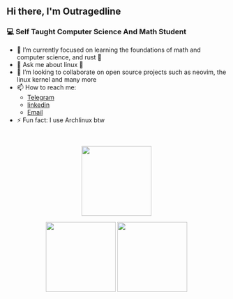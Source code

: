 ## Hi there, I'm Outragedline

### 💻 Self Taught Computer Science And Math Student
<!--
- 🔭 I’m currently working on ...
- 🌱 I’m currently learning ...
- 👯 I’m looking to collaborate on ...
- 🤔 I’m looking for help with ...
- 💬 Ask me about ...
- 📫 How to reach me: ...
- 😄 Pronouns: ...
- ⚡ Fun fact: ...
-->
- 🌱 I’m currently focused on learning the foundations of math and computer science, and rust 🦀
- 💬 Ask me about linux 🐧
- 👯 I’m looking to collaborate on open source projects such as neovim, the linux kernel and many more
- 📫 How to reach me:
  - [Telegram](https://t.me/outragedline)
  - [linkedin](https://www.linkedin.com/in/diego-janson-860564264)
  - [Email](mailto:outragedline@proton.me)
- ⚡ Fun fact: I use Archlinux btw


<br>



<p align="center">
  <picture>
    <img height=160 src="http://github-profile-summary-cards.vercel.app/api/cards/profile-details?username=outragedline&theme=tokyonight">
  </picture>
</p>

<p align="center">
  <picture>
    <img height=160 src="http://github-profile-summary-cards.vercel.app/api/cards/most-commit-language?username=outragedline&theme=tokyonight">
  </picture>
  <picture>
    <img height=160 src="http://github-profile-summary-cards.vercel.app/api/cards/repos-per-language?username=outragedline&theme=tokyonight">
  </picture>
</p>
